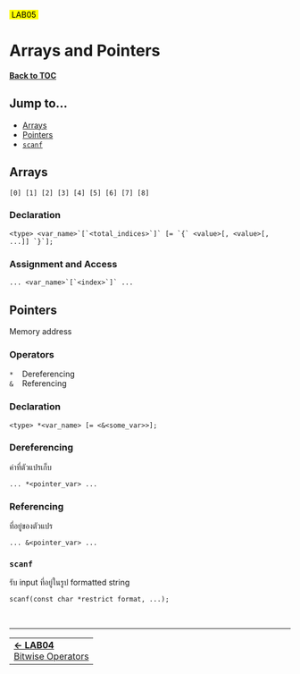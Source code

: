 <link rel="stylesheet" href="style.css">

<mark>&nbsp;LAB05&nbsp;</mark>

# Arrays and Pointers

[**Back to TOC**](/contents.md)

## Jump to...

- [Arrays](#arrays)
- [Pointers](#pointers)
- [`scanf`](#scanf)

[comment]: <body>

## Arrays

```
[0] [1] [2] [3] [4] [5] [6] [7] [8]
```

### Declaration

```
<type> <var_name>`[`<total_indices>`]` [= `{` <value>[, <value>[, ...]] `}`];
```

### Assignment and Access

```
... <var_name>`[`<index>`]` ...
```

## Pointers

Memory address

### Operators

`*`&nbsp;&nbsp;&nbsp;&nbsp;Dereferencing<br>
`&`&nbsp;&nbsp;&nbsp;&nbsp;Referencing

### Declaration

```
<type> *<var_name> [= <&<some_var>>];
```

### Dereferencing

ค่าที่ตัวแปรเก็บ

```
... *<pointer_var> ...
```

### Referencing

ที่อยู่ของตัวแปร

```
... &<pointer_var> ...
```

### `scanf`

รับ input ที่อยู่ในรูป formatted string

```
scanf(const char *restrict format, ...);
```

[comment]: <footer>

<br>

---
<table width="100%">
    <td>
    <div class="foot-previous">
        <a href="/src/LAB04.md"><b>&#x2190; LAB04</b><br>Bitwise Operators</a>
    </div>
    </td>
</table>